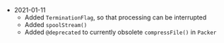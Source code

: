 * 2021-01-11
	* Added `TerminationFlag`, so that processing can be interrupted
	* Added `spoolStream()`
	* Added `@deprecated` to currently obsolete `compressFile()` in `Packer`
